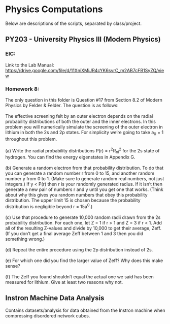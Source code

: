 # Physics Computations
Below are descriptions of the scripts, separated by class/project. 
## PY203 - University Physics III (Modern Physics)
### EIC:
Link to the Lab Manual: https://drive.google.com/file/d/11XniXMiJR4cYK6svrC_m2AB7cFB1SyZQ/view 
### Homework 8: 
The only question in this folder is Question #17 from Section 8.2 of Modern Physics by Felder & Felder. The question is as follows: <br />
<br />
The effective screening felt by an outer electron depends on the radial probability distributions of both the outer and the inner electrons. 
In this problem you will numerically simulate the screening of the outer electron in lithium in both the 2s and 2p states. For simplicity we’re 
going to take a<sub>0</sub> = 1 throughout this problem. <br />
<br />
(a) Write the radial probability distributions P(r) = r<sup>2</sup>R<sub>nl</sub><sup>2</sup> for the 2s state of hydrogen. You can find the energy
eigenstates in Appendix G. <br />
<br />
(b) Generate a random electron from that probability distribution. To do that you can generate a random number r from 0 to 15, and another random number y from 0 to 1. 
(Make sure to generate random real numbers, not just integers.) If y < P(r) then r is your randomly generated radius. If it isn’t then generate a new pair of numbers r and 
y until you get one that works. (Think about why this gives you random numbers that obey this probability distribution. The upper limit 15 is chosen because the probability 
distribution is negligible beyond r = 15a<sup>0</sup>.)  <br />
<br />
(c) Use that procedure to generate 10,000 random radii drawn from the 2s probability distribution. For each one, let Z = 1 if r > 1 and Z = 3 if r < 1. Add all of the resulting 
Z-values and divide by 10,000 to get their average, Zeff. (If you don’t get a final average Zeff between 1 and 3 then you did something wrong.) <br />
<br />
(d) Repeat the entire procedure using the 2p distribution instead of 2s. <br />
<br />
(e) For which one did you find the larger value of Zeff? Why does this make sense? <br />
<br />
(f) The Zeff you found shouldn’t equal the actual one we said has been measured for lithium. Give at least two reasons why not. <br />

## Instron Machine Data Analysis
Contains datasets/analysis for data obtained from the Instron machine when compressing disordered network cubes. 
